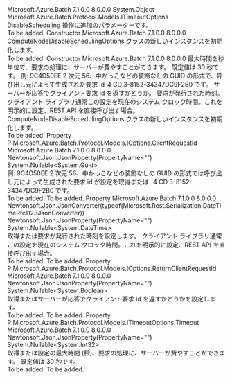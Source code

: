 <Type Name="ComputeNodeDisableSchedulingOptions" FullName="Microsoft.Azure.Batch.Protocol.Models.ComputeNodeDisableSchedulingOptions">
  <TypeSignature Language="C#" Value="public class ComputeNodeDisableSchedulingOptions : Microsoft.Azure.Batch.Protocol.Models.ITimeoutOptions" />
  <TypeSignature Language="ILAsm" Value=".class public auto ansi beforefieldinit ComputeNodeDisableSchedulingOptions extends System.Object implements class Microsoft.Azure.Batch.Protocol.Models.IOptions, class Microsoft.Azure.Batch.Protocol.Models.ITimeoutOptions" />
  <TypeSignature Language="DocId" Value="T:Microsoft.Azure.Batch.Protocol.Models.ComputeNodeDisableSchedulingOptions" />
  <TypeSignature Language="VB.NET" Value="Public Class ComputeNodeDisableSchedulingOptions&#xA;Implements ITimeoutOptions" />
  <TypeSignature Language="F#" Value="type ComputeNodeDisableSchedulingOptions = class&#xA;    interface ITimeoutOptions&#xA;    interface IOptions" />
  <AssemblyInfo>
    <AssemblyName>Microsoft.Azure.Batch</AssemblyName>
    <AssemblyVersion>7.1.0.0</AssemblyVersion>
    <AssemblyVersion>8.0.0.0</AssemblyVersion>
  </AssemblyInfo>
  <Base>
    <BaseTypeName>System.Object</BaseTypeName>
  </Base>
  <Interfaces>
    <Interface>
      <InterfaceName>Microsoft.Azure.Batch.Protocol.Models.ITimeoutOptions</InterfaceName>
    </Interface>
  </Interfaces>
  <Docs>
    <summary>
            DisableScheduling 操作に追加のパラメーターです。
            </summary>
    <remarks>To be added.</remarks>
  </Docs>
  <Members>
    <Member MemberName=".ctor">
      <MemberSignature Language="C#" Value="public ComputeNodeDisableSchedulingOptions ();" />
      <MemberSignature Language="ILAsm" Value=".method public hidebysig specialname rtspecialname instance void .ctor() cil managed" />
      <MemberSignature Language="DocId" Value="M:Microsoft.Azure.Batch.Protocol.Models.ComputeNodeDisableSchedulingOptions.#ctor" />
      <MemberSignature Language="VB.NET" Value="Public Sub New ()" />
      <MemberType>Constructor</MemberType>
      <AssemblyInfo>
        <AssemblyName>Microsoft.Azure.Batch</AssemblyName>
        <AssemblyVersion>7.1.0.0</AssemblyVersion>
        <AssemblyVersion>8.0.0.0</AssemblyVersion>
      </AssemblyInfo>
      <Parameters />
      <Docs>
        <summary>
            ComputeNodeDisableSchedulingOptions クラスの新しいインスタンスを初期化します。
            </summary>
        <remarks>To be added.</remarks>
      </Docs>
    </Member>
    <Member MemberName=".ctor">
      <MemberSignature Language="C#" Value="public ComputeNodeDisableSchedulingOptions (Nullable&lt;int&gt; timeout = null, Nullable&lt;Guid&gt; clientRequestId = null, Nullable&lt;bool&gt; returnClientRequestId = null, Nullable&lt;DateTime&gt; ocpDate = null);" />
      <MemberSignature Language="ILAsm" Value=".method public hidebysig specialname rtspecialname instance void .ctor(valuetype System.Nullable`1&lt;int32&gt; timeout, valuetype System.Nullable`1&lt;valuetype System.Guid&gt; clientRequestId, valuetype System.Nullable`1&lt;bool&gt; returnClientRequestId, valuetype System.Nullable`1&lt;valuetype System.DateTime&gt; ocpDate) cil managed" />
      <MemberSignature Language="DocId" Value="M:Microsoft.Azure.Batch.Protocol.Models.ComputeNodeDisableSchedulingOptions.#ctor(System.Nullable{System.Int32},System.Nullable{System.Guid},System.Nullable{System.Boolean},System.Nullable{System.DateTime})" />
      <MemberSignature Language="VB.NET" Value="Public Sub New (Optional timeout As Nullable(Of Integer) = null, Optional clientRequestId As Nullable(Of Guid) = null, Optional returnClientRequestId As Nullable(Of Boolean) = null, Optional ocpDate As Nullable(Of DateTime) = null)" />
      <MemberSignature Language="F#" Value="new Microsoft.Azure.Batch.Protocol.Models.ComputeNodeDisableSchedulingOptions : Nullable&lt;int&gt; * Nullable&lt;Guid&gt; * Nullable&lt;bool&gt; * Nullable&lt;DateTime&gt; -&gt; Microsoft.Azure.Batch.Protocol.Models.ComputeNodeDisableSchedulingOptions" Usage="new Microsoft.Azure.Batch.Protocol.Models.ComputeNodeDisableSchedulingOptions (timeout, clientRequestId, returnClientRequestId, ocpDate)" />
      <MemberType>Constructor</MemberType>
      <AssemblyInfo>
        <AssemblyName>Microsoft.Azure.Batch</AssemblyName>
        <AssemblyVersion>7.1.0.0</AssemblyVersion>
        <AssemblyVersion>8.0.0.0</AssemblyVersion>
      </AssemblyInfo>
      <Parameters>
        <Parameter Name="timeout" Type="System.Nullable&lt;System.Int32&gt;" />
        <Parameter Name="clientRequestId" Type="System.Nullable&lt;System.Guid&gt;" />
        <Parameter Name="returnClientRequestId" Type="System.Nullable&lt;System.Boolean&gt;" />
        <Parameter Name="ocpDate" Type="System.Nullable&lt;System.DateTime&gt;" />
      </Parameters>
      <Docs>
        <param name="timeout">最大時間を秒単位で、要求の処理に、サーバーが費やすことができます。 既定値は 30 秒です。</param>
        <param name="clientRequestId">例: 9C4D50EE 2 次元 56、中かっこなどの装飾なしの GUID の形式で、呼び出し元によって生成された要求 id-4 CD 3-8152-34347DC9F2B0 です。</param>
        <param name="returnClientRequestId">サーバーが応答でクライアント要求 id を返すかどうか。</param>
        <param name="ocpDate">要求が発行された時刻。 クライアント ライブラリ通常この設定を現在のシステム クロック時間。これを明示的に設定、REST API を直接呼び出す場合。</param>
        <summary>
            ComputeNodeDisableSchedulingOptions クラスの新しいインスタンスを初期化します。
            </summary>
        <remarks>To be added.</remarks>
      </Docs>
    </Member>
    <Member MemberName="ClientRequestId">
      <MemberSignature Language="C#" Value="public Nullable&lt;Guid&gt; ClientRequestId { get; set; }" />
      <MemberSignature Language="ILAsm" Value=".property instance valuetype System.Nullable`1&lt;valuetype System.Guid&gt; ClientRequestId" />
      <MemberSignature Language="DocId" Value="P:Microsoft.Azure.Batch.Protocol.Models.ComputeNodeDisableSchedulingOptions.ClientRequestId" />
      <MemberSignature Language="VB.NET" Value="Public Property ClientRequestId As Nullable(Of Guid)" />
      <MemberSignature Language="F#" Value="member this.ClientRequestId : Nullable&lt;Guid&gt; with get, set" Usage="Microsoft.Azure.Batch.Protocol.Models.ComputeNodeDisableSchedulingOptions.ClientRequestId" />
      <MemberType>Property</MemberType>
      <Implements>
        <InterfaceMember>P:Microsoft.Azure.Batch.Protocol.Models.IOptions.ClientRequestId</InterfaceMember>
      </Implements>
      <AssemblyInfo>
        <AssemblyName>Microsoft.Azure.Batch</AssemblyName>
        <AssemblyVersion>7.1.0.0</AssemblyVersion>
        <AssemblyVersion>8.0.0.0</AssemblyVersion>
      </AssemblyInfo>
      <Attributes>
        <Attribute>
          <AttributeName>Newtonsoft.Json.JsonProperty(PropertyName="")</AttributeName>
        </Attribute>
      </Attributes>
      <ReturnValue>
        <ReturnType>System.Nullable&lt;System.Guid&gt;</ReturnType>
      </ReturnValue>
      <Docs>
        <summary>
            例: 9C4D50EE 2 次元 56、中かっこなどの装飾なしの GUID の形式では呼び出し元によって生成された要求 id が設定を取得または -4 CD 3-8152-34347DC9F2B0 です。
            </summary>
        <value>To be added.</value>
        <remarks>To be added.</remarks>
      </Docs>
    </Member>
    <Member MemberName="OcpDate">
      <MemberSignature Language="C#" Value="public Nullable&lt;DateTime&gt; OcpDate { get; set; }" />
      <MemberSignature Language="ILAsm" Value=".property instance valuetype System.Nullable`1&lt;valuetype System.DateTime&gt; OcpDate" />
      <MemberSignature Language="DocId" Value="P:Microsoft.Azure.Batch.Protocol.Models.ComputeNodeDisableSchedulingOptions.OcpDate" />
      <MemberSignature Language="VB.NET" Value="Public Property OcpDate As Nullable(Of DateTime)" />
      <MemberSignature Language="F#" Value="member this.OcpDate : Nullable&lt;DateTime&gt; with get, set" Usage="Microsoft.Azure.Batch.Protocol.Models.ComputeNodeDisableSchedulingOptions.OcpDate" />
      <MemberType>Property</MemberType>
      <AssemblyInfo>
        <AssemblyName>Microsoft.Azure.Batch</AssemblyName>
        <AssemblyVersion>7.1.0.0</AssemblyVersion>
        <AssemblyVersion>8.0.0.0</AssemblyVersion>
      </AssemblyInfo>
      <Attributes>
        <Attribute>
          <AttributeName>Newtonsoft.Json.JsonConverter(typeof(Microsoft.Rest.Serialization.DateTimeRfc1123JsonConverter))</AttributeName>
        </Attribute>
        <Attribute>
          <AttributeName>Newtonsoft.Json.JsonProperty(PropertyName="")</AttributeName>
        </Attribute>
      </Attributes>
      <ReturnValue>
        <ReturnType>System.Nullable&lt;System.DateTime&gt;</ReturnType>
      </ReturnValue>
      <Docs>
        <summary>
            取得または要求が発行された時刻を設定します。 クライアント ライブラリ通常この設定を現在のシステム クロック時間。これを明示的に設定、REST API を直接呼び出す場合。
            </summary>
        <value>To be added.</value>
        <remarks>To be added.</remarks>
      </Docs>
    </Member>
    <Member MemberName="ReturnClientRequestId">
      <MemberSignature Language="C#" Value="public Nullable&lt;bool&gt; ReturnClientRequestId { get; set; }" />
      <MemberSignature Language="ILAsm" Value=".property instance valuetype System.Nullable`1&lt;bool&gt; ReturnClientRequestId" />
      <MemberSignature Language="DocId" Value="P:Microsoft.Azure.Batch.Protocol.Models.ComputeNodeDisableSchedulingOptions.ReturnClientRequestId" />
      <MemberSignature Language="VB.NET" Value="Public Property ReturnClientRequestId As Nullable(Of Boolean)" />
      <MemberSignature Language="F#" Value="member this.ReturnClientRequestId : Nullable&lt;bool&gt; with get, set" Usage="Microsoft.Azure.Batch.Protocol.Models.ComputeNodeDisableSchedulingOptions.ReturnClientRequestId" />
      <MemberType>Property</MemberType>
      <Implements>
        <InterfaceMember>P:Microsoft.Azure.Batch.Protocol.Models.IOptions.ReturnClientRequestId</InterfaceMember>
      </Implements>
      <AssemblyInfo>
        <AssemblyName>Microsoft.Azure.Batch</AssemblyName>
        <AssemblyVersion>7.1.0.0</AssemblyVersion>
        <AssemblyVersion>8.0.0.0</AssemblyVersion>
      </AssemblyInfo>
      <Attributes>
        <Attribute>
          <AttributeName>Newtonsoft.Json.JsonProperty(PropertyName="")</AttributeName>
        </Attribute>
      </Attributes>
      <ReturnValue>
        <ReturnType>System.Nullable&lt;System.Boolean&gt;</ReturnType>
      </ReturnValue>
      <Docs>
        <summary>
            取得またはサーバーが応答でクライアント要求 id を返すかどうかを設定します。
            </summary>
        <value>To be added.</value>
        <remarks>To be added.</remarks>
      </Docs>
    </Member>
    <Member MemberName="Timeout">
      <MemberSignature Language="C#" Value="public Nullable&lt;int&gt; Timeout { get; set; }" />
      <MemberSignature Language="ILAsm" Value=".property instance valuetype System.Nullable`1&lt;int32&gt; Timeout" />
      <MemberSignature Language="DocId" Value="P:Microsoft.Azure.Batch.Protocol.Models.ComputeNodeDisableSchedulingOptions.Timeout" />
      <MemberSignature Language="VB.NET" Value="Public Property Timeout As Nullable(Of Integer)" />
      <MemberSignature Language="F#" Value="member this.Timeout : Nullable&lt;int&gt; with get, set" Usage="Microsoft.Azure.Batch.Protocol.Models.ComputeNodeDisableSchedulingOptions.Timeout" />
      <MemberType>Property</MemberType>
      <Implements>
        <InterfaceMember>P:Microsoft.Azure.Batch.Protocol.Models.ITimeoutOptions.Timeout</InterfaceMember>
      </Implements>
      <AssemblyInfo>
        <AssemblyName>Microsoft.Azure.Batch</AssemblyName>
        <AssemblyVersion>7.1.0.0</AssemblyVersion>
        <AssemblyVersion>8.0.0.0</AssemblyVersion>
      </AssemblyInfo>
      <Attributes>
        <Attribute>
          <AttributeName>Newtonsoft.Json.JsonProperty(PropertyName="")</AttributeName>
        </Attribute>
      </Attributes>
      <ReturnValue>
        <ReturnType>System.Nullable&lt;System.Int32&gt;</ReturnType>
      </ReturnValue>
      <Docs>
        <summary>
            取得または設定の最大時間 (秒)、要求の処理に、サーバーが費やすことができます。 既定値は 30 秒です。
            </summary>
        <value>To be added.</value>
        <remarks>To be added.</remarks>
      </Docs>
    </Member>
  </Members>
</Type>